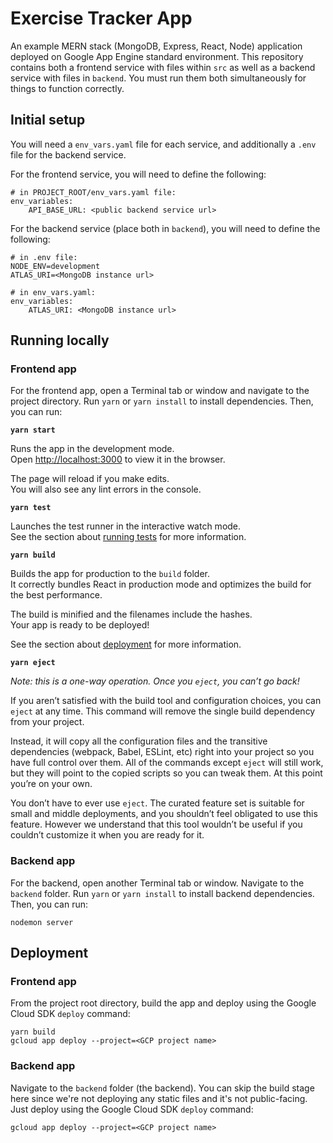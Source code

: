 # Exercise Tracker App

An example MERN stack (MongoDB, Express, React, Node) application deployed on Google App Engine standard environment. This repository contains both a frontend service with files within `src` as well as a backend service with files in `backend`. You must run them both simultaneously for things to function correctly.

## Initial setup

You will need a `env_vars.yaml` file for each service, and additionally a `.env` file for the backend service.

For the frontend service, you will need to define the following:

```
# in PROJECT_ROOT/env_vars.yaml file:
env_variables:
    API_BASE_URL: <public backend service url>
```

For the backend service (place both in `backend`), you will need to define the following:

```
# in .env file:
NODE_ENV=development
ATLAS_URI=<MongoDB instance url>

# in env_vars.yaml:
env_variables:
    ATLAS_URI: <MongoDB instance url>
```

## Running locally

### Frontend app

For the frontend app, open a Terminal tab or window and navigate to the project directory. Run `yarn` or `yarn install` to install dependencies. Then, you can run:

**`yarn start`**

Runs the app in the development mode.\
Open [http://localhost:3000](http://localhost:3000) to view it in the browser.

The page will reload if you make edits.\
You will also see any lint errors in the console.

**`yarn test`**

Launches the test runner in the interactive watch mode.\
See the section about [running tests](https://facebook.github.io/create-react-app/docs/running-tests) for more information.

**`yarn build`**

Builds the app for production to the `build` folder.\
It correctly bundles React in production mode and optimizes the build for the best performance.

The build is minified and the filenames include the hashes.\
Your app is ready to be deployed!

See the section about [deployment](https://facebook.github.io/create-react-app/docs/deployment) for more information.

**`yarn eject`**

*Note: this is a one-way operation. Once you `eject`, you can’t go back!*

If you aren’t satisfied with the build tool and configuration choices, you can `eject` at any time. This command will remove the single build dependency from your project.

Instead, it will copy all the configuration files and the transitive dependencies (webpack, Babel, ESLint, etc) right into your project so you have full control over them. All of the commands except `eject` will still work, but they will point to the copied scripts so you can tweak them. At this point you’re on your own.

You don’t have to ever use `eject`. The curated feature set is suitable for small and middle deployments, and you shouldn’t feel obligated to use this feature. However we understand that this tool wouldn’t be useful if you couldn’t customize it when you are ready for it.

### Backend app

For the backend, open another Terminal tab or window. Navigate to the `backend` folder. Run `yarn` or `yarn install` to install backend dependencies. Then, you can run:

```
nodemon server
```

## Deployment

### Frontend app

From the project root directory, build the app and deploy using the Google Cloud SDK `deploy` command:

```
yarn build
gcloud app deploy --project=<GCP project name>
```

### Backend app

Navigate to the `backend` folder (the backend). You can skip the build stage here since we're not deploying any static files and it's not public-facing. Just deploy using the Google Cloud SDK `deploy` command:

```
gcloud app deploy --project=<GCP project name>
```

